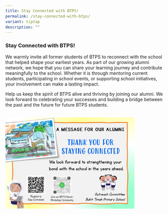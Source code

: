 ```yaml
---
title: Stay Connected with BTPS!
permalink: /stay-connected-with-btps/
variant: tiptap
description: ""
---
```

<h3><strong>Stay Connected with BTPS!</strong></h3>
<p>We warmly invite all former students of BTPS to reconnect with the school
that helped shape your earliest years. As part of our growing alumni network,
we hope that you can share your learning journey and contribute meaningfully
to the school. Whether it is through mentoring current students, participating
in school events, or supporting school initiatives, your involvement can
make a lasting impact.</p>
<p>Help us keep the spirit of BTPS alive and thriving by joining our alumni.
We look forward to celebrating your successes and building a bridge between
the past and the future for future BTPS students.
<br>
<br>
</p>
<p></p>
<div class="isomer-image-wrapper">
<img style="width: 80%;" height="auto" width="100%" alt="" src="/images/Stay_connected_with_BTPS__.jpg">
</div>
<p></p>